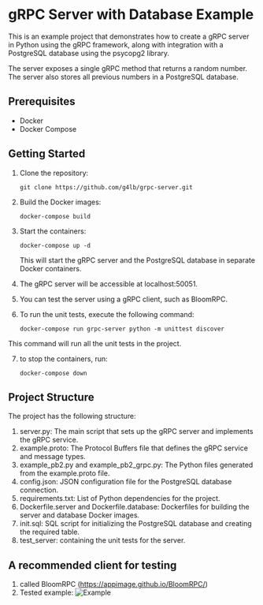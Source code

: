 # gRPC Server with Database Example

This is an example project that demonstrates how to create a gRPC server in Python using the gRPC framework, along with integration with a PostgreSQL database using the psycopg2 library.

The server exposes a single gRPC method that returns a random number. The server also stores all previous numbers in a PostgreSQL database.

## Prerequisites

- Docker
- Docker Compose

## Getting Started

1. Clone the repository:

   ```shell
   git clone https://github.com/g4lb/grpc-server.git
   ```
   
2. Build the Docker images:

   ```shell
   docker-compose build
   ```
   
3. Start the containers:

   ```shell
   docker-compose up -d
   ```
   This will start the gRPC server and the PostgreSQL database in separate Docker containers.

4. The gRPC server will be accessible at localhost:50051.

5. You can test the server using a gRPC client, such as BloomRPC.

6. To run the unit tests, execute the following command:
   ```shell
   docker-compose run grpc-server python -m unittest discover
   ```
This command will run all the unit tests in the project.

7. to stop the containers, run:
    ```shell
   docker-compose down
   ```

## Project Structure
The project has the following structure:

1. server.py: The main script that sets up the gRPC server and implements the gRPC service.
2. example.proto: The Protocol Buffers file that defines the gRPC service and message types.
3. example_pb2.py and example_pb2_grpc.py: The Python files generated from the example.proto file.
4. config.json: JSON configuration file for the PostgreSQL database connection.
5. requirements.txt: List of Python dependencies for the project.
6. Dockerfile.server and Dockerfile.database: Dockerfiles for building the server and database Docker images.
7. init.sql: SQL script for initializing the PostgreSQL database and creating the required table.
8. test_server: containing the unit tests for the server.

## A recommended client for testing
1. called BloomRPC (https://appimage.github.io/BloomRPC/)
2. Tested example:
![Example](https://i.ibb.co/8zDdzbR/Screen-Shot-2023-06-09-at-17-54-48.png)